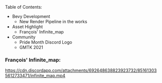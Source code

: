 
Table of Contents:
- Bevy Development
    - New Render Pipeline in the works
- Asset Highlight
    - François' Infinite_map
- Community
    - Pride Month Discord Logo
    - GMTK 2021

### François' Infinite_map:

https://cdn.discordapp.com/attachments/692648638823923732/851613035612733471/infinite_map.mp4

